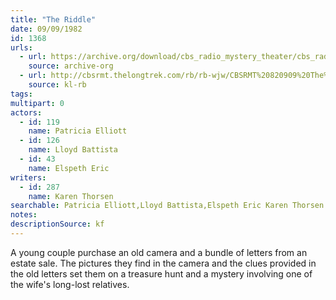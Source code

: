 ```yaml
---
title: "The Riddle"
date: 09/09/1982
id: 1368
urls: 
  - url: https://archive.org/download/cbs_radio_mystery_theater/cbs_radio_mystery_theater-1351-1399.zip/cbs_radio_mystery_theater-1351-1399%2Fcbsrmt_1368_the_riddle.mp3
    source: archive-org
  - url: http://cbsrmt.thelongtrek.com/rb/rb-wjw/CBSRMT%20820909%20The%20Riddle_wjw.mp3
    source: kl-rb
tags: 
multipart: 0
actors:  
  - id: 119
    name: Patricia Elliott  
  - id: 126
    name: Lloyd Battista  
  - id: 43
    name: Elspeth Eric
writers:  
  - id: 287
    name: Karen Thorsen
searchable: Patricia Elliott,Lloyd Battista,Elspeth Eric Karen Thorsen
notes: 
descriptionSource: kf
---
```

A young couple purchase an old camera and a bundle of letters from an estate sale. The pictures they find in the camera and the clues provided in the old letters set them on a treasure hunt and a mystery involving one of the wife's long-lost relatives.